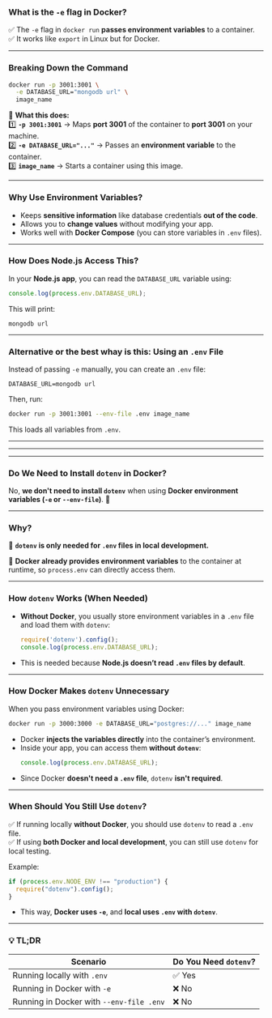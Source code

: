 ### **What is the `-e` flag in Docker?**  
✅ The `-e` flag in `docker run` **passes environment variables** to a container.  
✅ It works like `export` in Linux but for Docker.  

---

### **Breaking Down the Command**
```bash
docker run -p 3001:3001 \
  -e DATABASE_URL="mongodb url" \
  image_name
```
📌 **What this does:**  
1️⃣ **`-p 3001:3001`** → Maps **port 3001** of the container to **port 3001** on your machine.  
2️⃣ **`-e DATABASE_URL="..."`** → Passes an **environment variable** to the container.  
3️⃣ **`image_name`** → Starts a container using this image.  

---

### **Why Use Environment Variables?**
- Keeps **sensitive information** like database credentials **out of the code**.  
- Allows you to **change values** without modifying your app.  
- Works well with **Docker Compose** (you can store variables in `.env` files).  

---

### **How Does Node.js Access This?**
In your **Node.js app**, you can read the `DATABASE_URL` variable using:  
```javascript
console.log(process.env.DATABASE_URL);
```
This will print:
```
mongodb url
```

---

### **Alternative or the best whay is this: Using an `.env` File**
Instead of passing `-e` manually, you can create an `.env` file:
```
DATABASE_URL=mongodb url
```
Then, run:
```bash
docker run -p 3001:3001 --env-file .env image_name
```
This loads all variables from `.env`.  




---
---
---

### **Do We Need to Install `dotenv` in Docker?**  
No, **we don't need to install `dotenv`** when using **Docker environment variables (`-e` or `--env-file`)**. 🚀  

---

### **Why?**  
📌 **`dotenv` is only needed for `.env` files in local development.**  

📌 **Docker already provides environment variables** to the container at runtime, so `process.env` can directly access them.  

---

### **How `dotenv` Works (When Needed)**
- **Without Docker**, you usually store environment variables in a `.env` file and load them with `dotenv`:  
  ```javascript
  require('dotenv').config();
  console.log(process.env.DATABASE_URL);
  ```
- This is needed because **Node.js doesn’t read `.env` files by default**.  

---

### **How Docker Makes `dotenv` Unnecessary**
When you pass environment variables using Docker:  
```bash
docker run -p 3000:3000 -e DATABASE_URL="postgres://..." image_name
```
- Docker **injects the variables directly** into the container’s environment.  
- Inside your app, you can access them **without `dotenv`**:  
  ```javascript
  console.log(process.env.DATABASE_URL);
  ```
- Since Docker **doesn't need a `.env` file**, `dotenv` **isn't required**.  

---

### **When Should You Still Use `dotenv`?**
✅ If running locally **without Docker**, you should use `dotenv` to read a `.env` file.  
✅ If using **both Docker and local development**, you can still use `dotenv` for local testing.  

Example:
```javascript
if (process.env.NODE_ENV !== "production") {
  require("dotenv").config();
}
```
- This way, **Docker uses `-e`**, and **local uses `.env` with `dotenv`**.  

---

### **💡 TL;DR**
| Scenario | Do You Need `dotenv`? |
|----------|----------------------|
| Running locally with `.env` | ✅ Yes |
| Running in Docker with `-e` | ❌ No |
| Running in Docker with `--env-file .env` | ❌ No |
